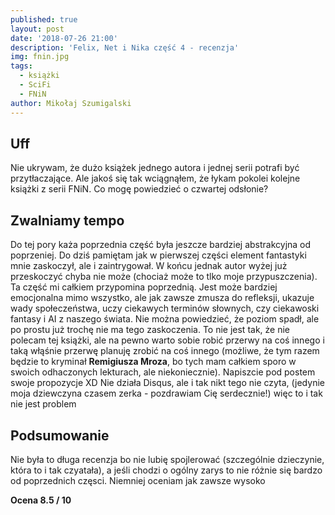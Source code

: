 ```yaml
---
published: true
layout: post
date: '2018-07-26 21:00'
description: 'Felix, Net i Nika część 4 - recenzja'
img: fnin.jpg
tags:
  - książki
  - SciFi
  - FNiN
author: Mikołaj Szumigalski
---
```

## Uff

Nie ukrywam, że dużo książek jednego autora i jednej serii potrafi być przytłaczające. Ale jakoś się tak wciągnąłem, że łykam pokolei kolejne książki z serii FNiN. Co mogę powiedzieć o czwartej odsłonie?

## Zwalniamy tempo

Do tej pory każa poprzednia część była jeszcze bardziej abstrakcyjna od poprzeniej. Do dziś pamiętam jak w pierwszej części element fantastyki mnie zaskoczył, ale i zaintrygował. W końcu jednak autor wyżej już przeskoczyć chyba nie może (chociaż może to tlko moje przypuszczenia). Ta część mi całkiem przypomina poprzednią. Jest może bardziej emocjonalna mimo wszystko, ale jak zawsze zmusza do refleksji, ukazuje wady społeczeństwa, uczy ciekawych terminów słownych, czy ciekawoski fantasy i AI z naszego świata. Nie można powiedzieć, że poziom spadł, ale po prostu już trochę nie ma tego zaskoczenia. To nie jest tak, że nie polecam tej książki, ale na pewno warto sobie robić przerwy na coś innego i taką włąśnie przerwę planuję zrobić na coś innego (możliwe, że tym razem będzie to kryminał **Remigiusza Mroza**, bo tych mam całkiem sporo w swoich odhaczonych lekturach, ale niekoniecznie). Napiszcie pod postem swoje propozycje XD Nie działa Disqus, ale i tak nikt tego nie czyta, (jedynie moja dziewczyna czasem zerka - pozdrawiam Cię serdecznie!) więc to i tak nie jest problem

## Podsumowanie

Nie była to długa recenzja bo nie lubię spojlerować (szczególnie dzieczynie, która to i tak czyatała), a jeśli chodzi o ogólny zarys to nie różnie się bardzo od poprzednich częsci. Niemniej oceniam jak zawsze wysoko

**Ocena 8.5 / 10**
